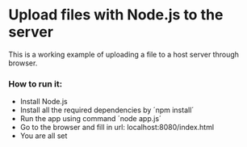 <h1>Upload files with Node.js to the server</h1>

<p>This is a working example of uploading a file to a host server through browser.</p>
<h3>How to run it:</h3>
<ul>
    <li>Install Node.js</li>
    <li>Install all the required dependencies by ´npm install´</li>
    <li>Run the app using command ´node app.js´</li>
    <li>Go to the browser and fill in url: localhost:8080/index.html</li>
    <li>You are all set</li>
</ul>
